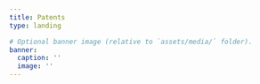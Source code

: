 ```yaml
---
title: Patents
type: landing

# Optional banner image (relative to `assets/media/` folder).
banner:
  caption: ''
  image: ''
---
```

